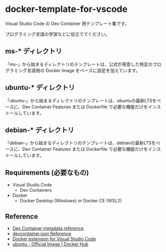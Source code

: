 # docker-template-for-vscode

Visual Studio Code の Dev Container 用テンプレート集です。

プログラミング言語の学習などに役立ててください。

## ms-* ディレクトリ

「ms-」から始まるディレクトリのテンプレートは、公式が用意した特定のプログラミング言語用の Docker Image をベースに設定を加えています。

## ubuntu-* ディレクトリ

「ubuntu-」から始まるディレクトリのテンプレートは、ubuntuの最新LTSをベースに、Dev Container Features または Dockerfile で必要な機能だけをインストールしています。

## debian-* ディレクトリ

「debian-」から始まるディレクトリのテンプレートは、debianの最新LTSをベースに、Dev Container Features または Dockerfile で必要な機能だけをインストールしています。

## Requirements (必要なもの)

- Visual Studio Code
    - Dev Containers
- Docker
    - Docker Desktop (Windows) or Docker CE (WSL2)

## Reference

- [Dev Container metadata reference](https://containers.dev/implementors/json_reference/)
- [devcontainer.json Reference](https://containers.dev/implementors/json_reference/)
- [Docker extension for Visual Studio Code](https://code.visualstudio.com/docs/containers/overview)
- [ubuntu - Official Image | Docker Hub](https://hub.docker.com/_/ubuntu)
